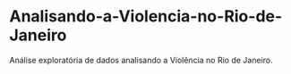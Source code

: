# Analisando-a-Violencia-no-Rio-de-Janeiro
Análise exploratória de dados analisando a Violência no Rio de Janeiro.
